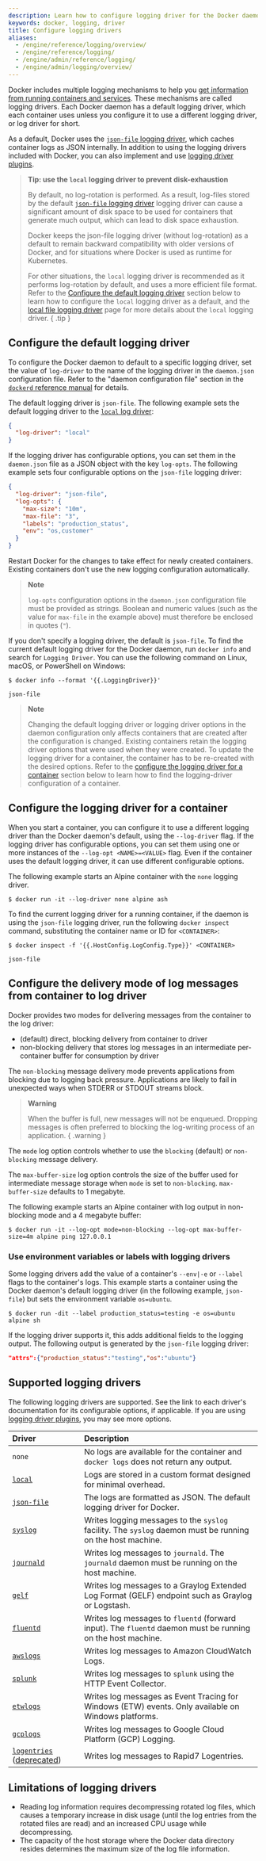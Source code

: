 ```yaml
---
description: Learn how to configure logging driver for the Docker daemon
keywords: docker, logging, driver
title: Configure logging drivers
aliases:
  - /engine/reference/logging/overview/
  - /engine/reference/logging/
  - /engine/admin/reference/logging/
  - /engine/admin/logging/overview/
---
```


Docker includes multiple logging mechanisms to help you
[get information from running containers and services](index.md).
These mechanisms are called logging drivers. Each Docker daemon has a default
logging driver, which each container uses unless you configure it to use a
different logging driver, or log driver for short.

As a default, Docker uses the [`json-file` logging driver](json-file.md), which
caches container logs as JSON internally. In addition to using the logging drivers
included with Docker, you can also implement and use [logging driver plugins](plugins.md).

> **Tip: use the `local` logging driver to prevent disk-exhaustion**
>
> By default, no log-rotation is performed. As a result, log-files stored by the
> default [`json-file` logging driver](json-file.md) logging driver can cause
> a significant amount of disk space to be used for containers that generate much
> output, which can lead to disk space exhaustion.
>
> Docker keeps the json-file logging driver (without log-rotation) as a default
> to remain backward compatibility with older versions of Docker, and for situations
> where Docker is used as runtime for Kubernetes.
>
> For other situations, the `local` logging driver is recommended as it performs
> log-rotation by default, and uses a more efficient file format. Refer to the
> [Configure the default logging driver](#configure-the-default-logging-driver)
> section below to learn how to configure the `local` logging driver as a default,
> and the [local file logging driver](local.md) page for more details about the
> `local` logging driver.
{ .tip }

## Configure the default logging driver

To configure the Docker daemon to default to a specific logging driver, set the
value of `log-driver` to the name of the logging driver in the `daemon.json`
configuration file. Refer to the "daemon configuration file" section in the
[`dockerd` reference manual](/engine/reference/commandline/dockerd/#daemon-configuration-file)
for details.

The default logging driver is `json-file`. The following example sets the default
logging driver to the [`local` log driver](local.md):

```json
{
  "log-driver": "local"
}
```

If the logging driver has configurable options, you can set them in the
`daemon.json` file as a JSON object with the key `log-opts`. The following
example sets four configurable options on the `json-file` logging driver:

```json
{
  "log-driver": "json-file",
  "log-opts": {
    "max-size": "10m",
    "max-file": "3",
    "labels": "production_status",
    "env": "os,customer"
  }
}
```

Restart Docker for the changes to take effect for newly created containers.
Existing containers don't use the new logging configuration automatically.

> **Note**
>
> `log-opts` configuration options in the `daemon.json` configuration file must
> be provided as strings. Boolean and numeric values (such as the value for
> `max-file` in the example above) must therefore be enclosed in quotes (`"`).

If you don't specify a logging driver, the default is `json-file`.
To find the current default logging driver for the Docker daemon, run
`docker info` and search for `Logging Driver`. You can use the following
command on Linux, macOS, or PowerShell on Windows:

```console
$ docker info --format '{{.LoggingDriver}}'

json-file
```

> **Note**
>
> Changing the default logging driver or logging driver options in the daemon
> configuration only affects containers that are created after the configuration
> is changed. Existing containers retain the logging driver options that were
> used when they were created. To update the logging driver for a container, the
> container has to be re-created with the desired options.
> Refer to the [configure the logging driver for a container](#configure-the-logging-driver-for-a-container)
> section below to learn how to find the logging-driver configuration of a
> container.

## Configure the logging driver for a container

When you start a container, you can configure it to use a different logging
driver than the Docker daemon's default, using the `--log-driver` flag. If the
logging driver has configurable options, you can set them using one or more
instances of the `--log-opt <NAME>=<VALUE>` flag. Even if the container uses the
default logging driver, it can use different configurable options.

The following example starts an Alpine container with the `none` logging driver.

```console
$ docker run -it --log-driver none alpine ash
```

To find the current logging driver for a running container, if the daemon
is using the `json-file` logging driver, run the following `docker inspect`
command, substituting the container name or ID for `<CONTAINER>`:

```console
$ docker inspect -f '{{.HostConfig.LogConfig.Type}}' <CONTAINER>

json-file
```

## Configure the delivery mode of log messages from container to log driver

Docker provides two modes for delivering messages from the container to the log
driver:

- (default) direct, blocking delivery from container to driver
- non-blocking delivery that stores log messages in an intermediate per-container buffer for consumption by driver

The `non-blocking` message delivery mode prevents applications from blocking due
to logging back pressure. Applications are likely to fail in unexpected ways when
STDERR or STDOUT streams block.

> **Warning**
>
> When the buffer is full, new messages will not be enqueued. Dropping messages is often preferred to blocking the
> log-writing process of an application.
{ .warning }

The `mode` log option controls whether to use the `blocking` (default) or
`non-blocking` message delivery.

The `max-buffer-size` log option controls the size of the buffer used for
intermediate message storage when `mode` is set to `non-blocking`. `max-buffer-size`
defaults to 1 megabyte.

The following example starts an Alpine container with log output in non-blocking
mode and a 4 megabyte buffer:

```console
$ docker run -it --log-opt mode=non-blocking --log-opt max-buffer-size=4m alpine ping 127.0.0.1
```

### Use environment variables or labels with logging drivers

Some logging drivers add the value of a container's `--env|-e` or `--label`
flags to the container's logs. This example starts a container using the Docker
daemon's default logging driver (in the following example, `json-file`) but
sets the environment variable `os=ubuntu`.

```console
$ docker run -dit --label production_status=testing -e os=ubuntu alpine sh
```

If the logging driver supports it, this adds additional fields to the logging
output. The following output is generated by the `json-file` logging driver:

```json
"attrs":{"production_status":"testing","os":"ubuntu"}
```

## Supported logging drivers

The following logging drivers are supported. See the link to each driver's
documentation for its configurable options, if applicable. If you are using
[logging driver plugins](plugins.md), you may
see more options.

| Driver                        | Description                                                                                                 |
| :---------------------------- | :---------------------------------------------------------------------------------------------------------- |
| `none`                        | No logs are available for the container and `docker logs` does not return any output.                       |
| [`local`](local.md)           | Logs are stored in a custom format designed for minimal overhead.                                           |
| [`json-file`](json-file.md)   | The logs are formatted as JSON. The default logging driver for Docker.                                      |
| [`syslog`](syslog.md)         | Writes logging messages to the `syslog` facility. The `syslog` daemon must be running on the host machine.  |
| [`journald`](journald.md)     | Writes log messages to `journald`. The `journald` daemon must be running on the host machine.               |
| [`gelf`](gelf.md)             | Writes log messages to a Graylog Extended Log Format (GELF) endpoint such as Graylog or Logstash.           |
| [`fluentd`](fluentd.md)       | Writes log messages to `fluentd` (forward input). The `fluentd` daemon must be running on the host machine. |
| [`awslogs`](awslogs.md)       | Writes log messages to Amazon CloudWatch Logs.                                                              |
| [`splunk`](splunk.md)         | Writes log messages to `splunk` using the HTTP Event Collector.                                             |
| [`etwlogs`](etwlogs.md)       | Writes log messages as Event Tracing for Windows (ETW) events. Only available on Windows platforms.         |
| [`gcplogs`](gcplogs.md)       | Writes log messages to Google Cloud Platform (GCP) Logging.                                                 |
| [`logentries`](logentries.md) ([deprecated](../../../../engine/deprecated.md#logentries-logging-driver)) | Writes log messages to Rapid7 Logentries. |

## Limitations of logging drivers

- Reading log information requires decompressing rotated log files, which causes
  a temporary increase in disk usage (until the log entries from the rotated
  files are read) and an increased CPU usage while decompressing.
- The capacity of the host storage where the Docker data directory resides
  determines the maximum size of the log file information.
